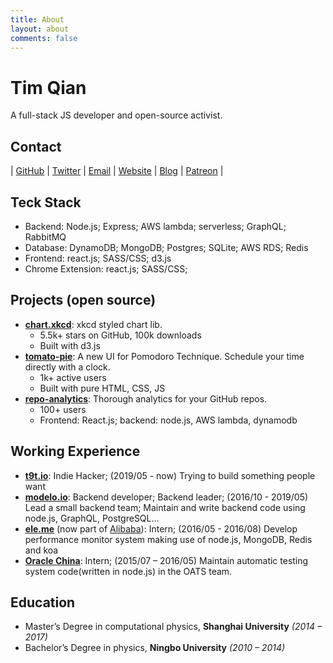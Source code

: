 ```yaml
---
title: About
layout: about
comments: false
---
```

# Tim Qian

A full-stack JS developer and open-source activist.

## Contact

| [GitHub](htttps://github.com/timqian) | [Twitter](https://twitter.com/tim_qian) | [Email](mailto:timqian@t9t.io) | [Website](https://timqian.com) | [Blog](https://blog.t9t.io) | [Patreon](https://www.patreon.com/timqian) |

## Teck Stack

- Backend: Node.js; Express; AWS lambda; serverless; GraphQL; RabbitMQ
- Database: DynamoDB; MongoDB; Postgres; SQLite; AWS RDS; Redis
- Frontend: react.js; SASS/CSS; d3.js
- Chrome Extension: react.js; SASS/CSS;

## Projects (open source)

- **[chart.xkcd](https://github.com/timqian/chart.xkcd)**: xkcd styled chart lib.
  - 5.5k+ stars on GitHub, 100k downloads
  - Built with d3.js
- **[tomato-pie](https://github.com/t9tio/tomato-pie)**: A new UI for Pomodoro Technique. Schedule your time directly with a clock.
  - 1k+ active users
  - Built with pure HTML, CSS, JS
- **[repo-analytics](https://github.com/repo-analytics/repo-analytics.github.io)**: Thorough analytics for your GitHub repos.
  - 100+ users
  - Frontend: React.js; backend: node.js, AWS lambda, dynamodb

## Working Experience

- **[t9t.io](https://t9t.io)**: Indie Hacker; (2019/05 - now)
Trying to build something people want
- **[modelo.io](https://modelo.io)**: Backend developer; Backend leader; (2016/10 - 2019/05)
Lead a small backend team; Maintain and write backend code using node.js, GraphQL, PostgreSQL...
- **[ele.me](https://www.ele.me/)** (now part of [Alibaba](https://www.alibaba.com/)): Intern; (2016/05 - 2016/08)
Develop performance monitor system making use of node.js, MongoDB, Redis and koa
- **[Oracle China](https://oracle.com)**: Intern; (2015/07 – 2016/05)
Maintain automatic testing system code(written in node.js) in the OATS team.

## Education

- Master’s Degree in computational physics, **Shanghai University** *(2014 – 2017)*
- Bachelor’s Degree in physics, **Ningbo University** *(2010 – 2014)*
